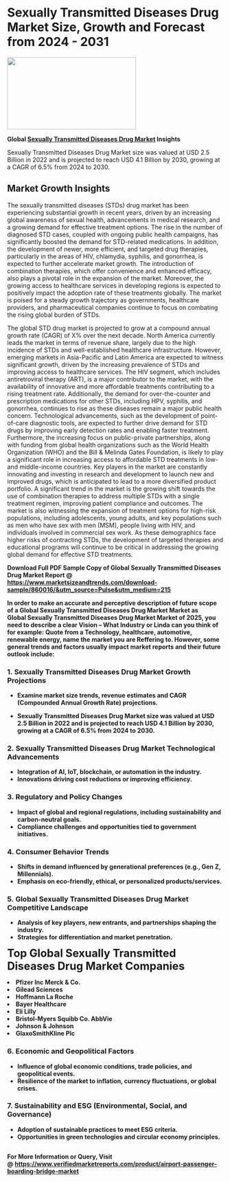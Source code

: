 <H1>Sexually Transmitted Diseases Drug Market Size, Growth and Forecast from 2024 - 2031</H1><img class="aligncenter size-medium wp-image-584254" src="https://thirdeyenews.in/wp-content/uploads/2024/09/Global-Market-Research-300x168.jpeg" alt="" width="300" height="168" /><p><strong>Global&nbsp;<a href="https://www.marketsizeandtrends.com/download-sample/860016/&amp;utm_source=Pulse&amp;utm_medium=215">Sexually Transmitted Diseases Drug Market</a> Insights</strong></p><p>Sexually Transmitted Diseases Drug Market size was valued at USD 2.5 Billion in 2022 and is projected to reach USD 4.1 Billion by 2030, growing at a CAGR of 6.5% from 2024 to 2030.</p><p><h2>Market Growth Insights</h2> <p>The sexually transmitted diseases (STDs) drug market has been experiencing substantial growth in recent years, driven by an increasing global awareness of sexual health, advancements in medical research, and a growing demand for effective treatment options. The rise in the number of diagnosed STD cases, coupled with ongoing public health campaigns, has significantly boosted the demand for STD-related medications. In addition, the development of newer, more efficient, and targeted drug therapies, particularly in the areas of HIV, chlamydia, syphilis, and gonorrhea, is expected to further accelerate market growth. The introduction of combination therapies, which offer convenience and enhanced efficacy, also plays a pivotal role in the expansion of the market. Moreover, the growing access to healthcare services in developing regions is expected to positively impact the adoption rate of these treatments globally. The market is poised for a steady growth trajectory as governments, healthcare providers, and pharmaceutical companies continue to focus on combating the rising global burden of STDs.</p> <p><strong></strong></p> <p>The global STD drug market is projected to grow at a compound annual growth rate (CAGR) of X% over the next decade. North America currently leads the market in terms of revenue share, largely due to the high incidence of STDs and well-established healthcare infrastructure. However, emerging markets in Asia-Pacific and Latin America are expected to witness significant growth, driven by the increasing prevalence of STDs and improving access to healthcare services. The HIV segment, which includes antiretroviral therapy (ART), is a major contributor to the market, with the availability of innovative and more affordable treatments contributing to a rising treatment rate. Additionally, the demand for over-the-counter and prescription medications for other STDs, including HPV, syphilis, and gonorrhea, continues to rise as these diseases remain a major public health concern. Technological advancements, such as the development of point-of-care diagnostic tools, are expected to further drive demand for STD drugs by improving early detection rates and enabling faster treatment. Furthermore, the increasing focus on public-private partnerships, along with funding from global health organizations such as the World Health Organization (WHO) and the Bill & Melinda Gates Foundation, is likely to play a significant role in increasing access to affordable STD treatments in low- and middle-income countries. Key players in the market are constantly innovating and investing in research and development to launch new and improved drugs, which is anticipated to lead to a more diversified product portfolio. A significant trend in the market is the growing shift towards the use of combination therapies to address multiple STDs with a single treatment regimen, improving patient compliance and outcomes. The market is also witnessing the expansion of treatment options for high-risk populations, including adolescents, young adults, and key populations such as men who have sex with men (MSM), people living with HIV, and individuals involved in commercial sex work. As these demographics face higher risks of contracting STDs, the development of targeted therapies and educational programs will continue to be critical in addressing the growing global demand for effective STD treatments. </p> <p><strong></p><p><span class=""><strong>Download Full PDF Sample Copy of Global Sexually Transmitted Diseases Drug Market Report</strong> @ <a href="https://www.marketsizeandtrends.com/download-sample/860016/&amp;utm_source=Pulse&amp;utm_medium=215" target="_blank">https://www.marketsizeandtrends.com/download-sample/860016/&amp;utm_source=Pulse&amp;utm_medium=215</a></span></p><p>In order to make an accurate and perceptive description of future scope of a Global&nbsp;Sexually Transmitted Diseases Drug Market Market as Global&nbsp;Sexually Transmitted Diseases Drug Market Market of 2025, you need to describe a clear Vision &ndash; What Industry or Linda can you think of for example: Quote from a Technology, healthcare, automotive, renewable energy, name the market you are Reffering to. However, some general trends and factors usually impact market reports and their future outlook include:</p><h3>1.&nbsp;<strong>Sexually Transmitted Diseases Drug Market Growth Projections</strong></h3><ul><li>Examine market size trends, revenue estimates and CAGR (Compounded Annual Growth Rate) projections.</li><li><p>Sexually Transmitted Diseases Drug Market size was valued at USD 2.5 Billion in 2022 and is projected to reach USD 4.1 Billion by 2030, growing at a CAGR of 6.5% from 2024 to 2030.</p></li></ul><h3>2.&nbsp;<strong>Sexually Transmitted Diseases Drug Market Technological Advancements</strong></h3><ul><li>Integration of AI, IoT, blockchain, or automation in the industry.</li><li>Innovations driving cost reductions or improving efficiency.</li></ul><h3>3.&nbsp;<strong>Regulatory and Policy Changes</strong></h3><ul><li>Impact of global and regional regulations, including sustainability and carbon-neutral goals.</li><li>Compliance challenges and opportunities tied to government initiatives.</li></ul><h3>4.&nbsp;<strong>Consumer Behavior Trends</strong></h3><ul><li>Shifts in demand influenced by generational preferences (e.g., Gen Z, Millennials).</li><li>Emphasis on eco-friendly, ethical, or personalized products/services.</li></ul><h3>5.&nbsp;<strong>Global Sexually Transmitted Diseases Drug Market Competitive Landscape</strong></h3><ul><li>Analysis of key players, new entrants, and partnerships shaping the industry.</li><li>Strategies for differentiation and market penetration.</li></ul><p data-pm-slice="1 1 []"><span style="color: inherit; font-family: inherit; font-size: 25px;">Top Global Sexually Transmitted Diseases Drug Market Companies</span></p><div class="" data-test-id=""><p><li>Pfizer Inc Merck & Co.</li><li> Gilead Sciences</li><li> Hoffmann La Roche</li><li> Bayer Healthcare</li><li> Eli Lilly</li><li> Bristol-Myers Squibb Co. AbbVie</li><li> Johnson & Johnson</li><li> GlaxoSmithKline Plc</li></p></div><h3>6.&nbsp;<strong>Economic and Geopolitical Factors</strong></h3><ul><li>Influence of global economic conditions, trade policies, and geopolitical events.</li><li>Resilience of the market to inflation, currency fluctuations, or global crises.</li></ul><h3>7.&nbsp;<strong>Sustainability and ESG (Environmental, Social, and Governance)</strong></h3><ul><li>Adoption of sustainable practices to meet ESG criteria.</li><li>Opportunities in green technologies and circular economy principles.</li></ul><h2><strong style="font-size: 14px;">For More Information or Query, Visit @&nbsp;</strong><a style="background-color: #ffffff; font-size: 14px;" href="https://www.marketsizeandtrends.com/report/sexually-transmitted-diseases-drug-market/" target="_blank">https://www.verifiedmarketreports.com/product/airport-passenger-boarding-bridge-market</a></h2>
